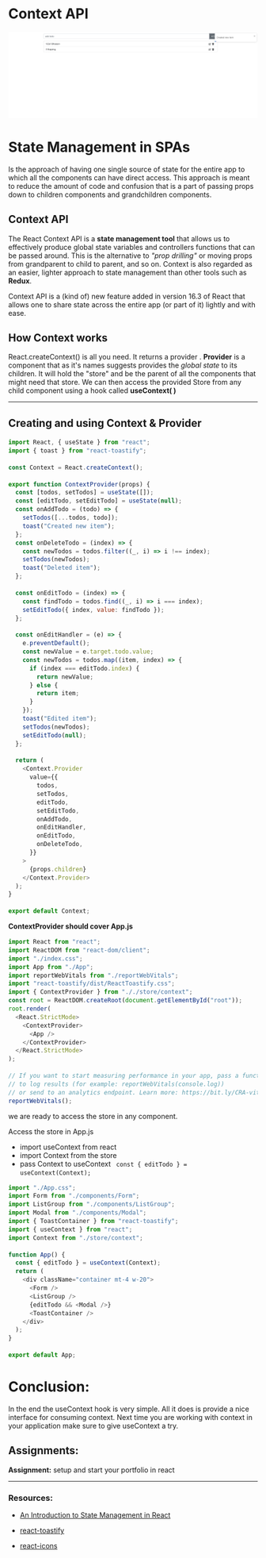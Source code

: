 # Context API

![enter image description here](./todos.png)

# State Management in SPAs

Is the approach of having one single source of state for the entire app to which all the components can have direct access.
This approach is meant to reduce the amount of code and confusion that is a part of passing props down to children components and grandchildren components.

## Context API

The React Context API is a **state management tool** that allows us to effectively produce global state variables and controllers functions that can be passed around. This is the alternative to _"prop drilling"_ or moving props from grandparent to child to parent, and so on. Context is also regarded as an easier, lighter approach to state management than other tools such as **Redux**.

Context API is a (kind of) new feature added in version 16.3 of React that allows one to share state across the entire app (or part of it) lightly and with ease.

## How Context works

React.createContext() is all you need. It returns a provider . **Provider** is a component that as it's names suggests provides the _global state_ to its children. It will hold the "store" and be the parent of all the components that might need that store.
We can then access the provided Store from any child component using a hook called **useContext( )**

---

## Creating and using Context & Provider

```js
import React, { useState } from "react";
import { toast } from "react-toastify";

const Context = React.createContext();

export function ContextProvider(props) {
  const [todos, setTodos] = useState([]);
  const [editTodo, setEditTodo] = useState(null);
  const onAddTodo = (todo) => {
    setTodos([...todos, todo]);
    toast("Created new item");
  };
  const onDeleteTodo = (index) => {
    const newTodos = todos.filter((_, i) => i !== index);
    setTodos(newTodos);
    toast("Deleted item");
  };

  const onEditTodo = (index) => {
    const findTodo = todos.find((_, i) => i === index);
    setEditTodo({ index, value: findTodo });
  };

  const onEditHandler = (e) => {
    e.preventDefault();
    const newValue = e.target.todo.value;
    const newTodos = todos.map((item, index) => {
      if (index === editTodo.index) {
        return newValue;
      } else {
        return item;
      }
    });
    toast("Edited item");
    setTodos(newTodos);
    setEditTodo(null);
  };

  return (
    <Context.Provider
      value={{
        todos,
        setTodos,
        editTodo,
        setEditTodo,
        onAddTodo,
        onEditHandler,
        onEditTodo,
        onDeleteTodo,
      }}
    >
      {props.children}
    </Context.Provider>
  );
}

export default Context;
```

**ContextProvider should cover App.js**

```js
import React from "react";
import ReactDOM from "react-dom/client";
import "./index.css";
import App from "./App";
import reportWebVitals from "./reportWebVitals";
import "react-toastify/dist/ReactToastify.css";
import { ContextProvider } from "././store/context";
const root = ReactDOM.createRoot(document.getElementById("root"));
root.render(
  <React.StrictMode>
    <ContextProvider>
      <App />
    </ContextProvider>
  </React.StrictMode>
);

// If you want to start measuring performance in your app, pass a function
// to log results (for example: reportWebVitals(console.log))
// or send to an analytics endpoint. Learn more: https://bit.ly/CRA-vitals
reportWebVitals();
```

we are ready to access the store in any component.

Access the store in App.js

- import useContext from react
- import Context from the store
- pass Context to useContext ` const { editTodo } = useContext(Context);`

```js
import "./App.css";
import Form from "./components/Form";
import ListGroup from "./components/ListGroup";
import Modal from "./components/Modal";
import { ToastContainer } from "react-toastify";
import { useContext } from "react";
import Context from "./store/context";

function App() {
  const { editTodo } = useContext(Context);
  return (
    <div className="container mt-4 w-20">
      <Form />
      <ListGroup />
      {editTodo && <Modal />}
      <ToastContainer />
    </div>
  );
}

export default App;
```

# Conclusion:

In the end the useContext hook is very simple. All it does is provide a nice interface for consuming context. Next time you are working with context in your application make sure to give useContext a try.

## Assignments:

**Assignment:** setup and start your portfolio in react

---

### Resources:

- [An Introduction to State Management in React](https://javascript.plainenglish.io/state-management-in-react-48d16d162442)

- [react-toastify](https://www.npmjs.com/package/react-toastify)
- [react-icons](https://react-icons.github.io/react-icons)
